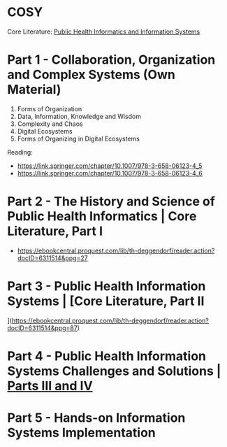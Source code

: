 # COSY

Core Literature: [Public Health Informatics and Information Systems](https://ebookcentral.proquest.com/lib/th-deggendorf/reader.action?docID=6311514)

# Part 1 - Collaboration, Organization and Complex Systems (Own Material)

1. Forms of Organization
2. Data, Information, Knowledge and Wisdom
3. Complexity and Chaos
4. Digital Ecosystems
5. Forms of Organizing in Digital Ecosystems

Reading:
- https://link.springer.com/chapter/10.1007/978-3-658-06123-4_5
- https://link.springer.com/chapter/10.1007/978-3-658-06123-4_6

# Part 2 - The History and Science of Public Health Informatics | Core Literature, Part I

- https://ebookcentral.proquest.com/lib/th-deggendorf/reader.action?docID=6311514&ppg=27


# Part 3 - Public Health Information Systems | [Core Literature, Part II
](https://ebookcentral.proquest.com/lib/th-deggendorf/reader.action?docID=6311514&ppg=87)

# Part 4 - Public Health Information Systems Challenges and Solutions | [Parts III and IV]()

# Part 5 - Hands-on Information Systems Implementation
